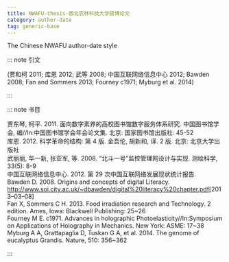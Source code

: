 ```yaml
---
title: NWAFU-thesis-西北农林科技大学硕博论文
category: author-date
tag: generic-base
---
```


<!-- 此文件由脚本自动生成，请勿手动修改！ -->

The Chinese NWAFU author-date style


::: note 引文

(贾和柯 2011; 库恩 2012; 武等 2008; 中国互联网络信息中心 2012; Bawden 2008; Fan and Sommers 2013; Fourney c1971; Myburg et al. 2014)

:::



::: note 书目

  <div class="csl-bib-body">
  <div class="csl-entry second-field-align-undefined " >贾东琴, 柯平. 2011. 面向数字素养的高校图书馆数字服务体系研究. 中国图书馆学会, 编//In:中国图书馆学会年会论文集. 北京: 国家图书馆出版社: 45-52</div>  <div class="csl-entry second-field-align-undefined " >库恩. 2012. 科学革命的结构: 第 4 版. 金吾伦, 胡新和, 译. 2 版. 北京: 北京大学出版社</div>  <div class="csl-entry second-field-align-undefined " >武丽丽, 华一新, 张亚军, 等. 2008. “北斗一号”监控管理网设计与实现. 测绘科学, 33(5): 8-9</div>  <div class="csl-entry second-field-align-undefined " >中国互联网络信息中心. 2012. 第 29 次中国互联网络发展现状统计报告. </div>  <div class="csl-entry second-field-align-undefined " >Bawden D. 2008. Origins and concepts of digital Literacy. <a href="http://www.soi.city.ac.uk/~dbawden/digital%20literacy%20chapter.pdf">http://www.soi.city.ac.uk/~dbawden/digital%20literacy%20chapter.pdf</a>[2013–03–08]</div>  <div class="csl-entry second-field-align-undefined " >Fan X, Sommers C H. 2013. Food irradiation research and Technology. 2 edition. Ames, Iowa: Blackwell Publishing: 25~26</div>  <div class="csl-entry second-field-align-undefined " >Fourney M E. c1971. Advances in holographic Photoelasticity//In:Symposium on Applications of Holography in Mechanics. New York: ASME: 17~38</div>  <div class="csl-entry second-field-align-undefined " >Myburg A A, Grattapaglia D, Tuskan G A, et al. 2014. The genome of eucalyptus Grandis. Nature, 510: 356~362</div>  </div>


:::

<!-- more -->